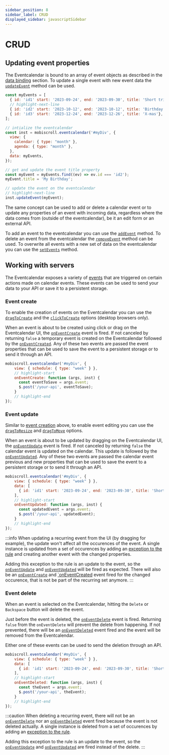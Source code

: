 ```yaml
---
sidebar_position: 8
sidebar_label: CRUD
displayed_sidebar: javascriptSidebar
---
```


# CRUD

## Updating event properties

The Eventcalendar is bound to an array of event objects as described in the [data binding](data-binding) section. To update a single event with new event data the [`updateEvent`](./api#method-updateEvent) method can be used.

```jsx title="Updating an event title"
const myEvents = [
  { id: 'id1' start: '2023-09-24', end: '2023-09-30', title: 'Short trip!'},
  // highlight-next-line
  { id: 'id2' start: '2023-10-12', end: '2023-10-12', title: 'Birthday'},
  { id: 'id3' start: '2023-12-24', end: '2023-12-26', title: 'X-mas'},
];

// intialize the eventcalendar
const inst = mobiscroll.eventcalendar('#myDiv', {
  view: {
    calendar: { type: "month" },
    agenda: { type: "month" },
  },
  data: myEvents,
});

// get and update the event title property
const myEvent = myEvents.find((ev) => ev.id === 'id2');
myEvent.title = 'My Birthday';

// update the event on the eventcalendar
// highlight-next-line
inst.updateEvent(myEvent);
```

The same concept can be used to add or delete a calendar event or to update any properties of an event with incoming data, regardless where the data comes from (outside of the eventcalendar), be it an edit form or an external API.

To add an event to the eventcalendar you can use the [`addEvent`](./api#method-addEvent) method. To delete an event from the eventcalendar the [`removeEvent`](./api#method-removeEvent) method can be used. To overwrite all events with a new set of data on the eventcalendar you can use the [`setEvents`](./api#method-setEvents) method.

## Working with servers

The Eventcalendar exposes a variety of [events](api#events) that are triggered on certain actions made on calendar events. These events can be used to send your data to your API or save it to a persistent storage.

### Event create

To enable the creation of events on the Eventcalendar you can use the [`dragToCreate`](api#opt-dragToCreate) and the [`clickToCreate`](api#opt-clickToCreate) options (desktop browsers only).

When an event is about to be created using click or drag on the Eventcalendar UI, the [`onEventCreate`](api#event-onEventCreate) event is fired. If not canceled by returning `false` a temporary event is created on the Eventcalendar followed by the [`onEventCreated`](api#event-onEventCreated). Any of these two events are passed the event properties that can be used to save the event to a persistent storage or to send it through an API.

```js title="Save a new event through an API"
mobiscroll.eventcalendar('#myDiv', {
    view: { schedule: { type: "week" } },
    // highlight-start
    onEventCreate: function (args, inst) {
      const eventToSave = args.event;
      $.post('/your-api', eventToSave);
    }
    // highlight-end
});
```

### Event update

Similar to [event creation](#event-create) above, to enable event editing you can use the [`dragToResize`](api#opt-dragToResize) and [`dragToMove`](api#opt-dragToMove) options.

When an event is about to be updated by dragging on the Eventcalendar UI, the [`onEventUpdate`](api#event-onEventUpdate) event is fired. If not canceled by returning `false` the calendar event is updated on the calendar. This update is followed by the [`onEventUpdated`](api#event-onEventUpdated). Any of these two events are passed the calendar event previous and new properties that can be used to save the event to a persistent storage or to send it through an API.

```js title="Send an updated event through an API"
mobiscroll.eventcalendar('#myDiv', {
    view: { schedule: { type: "week" } },
    data: [
      { id: 'id1' start: '2023-09-24', end: '2023-09-30', title: 'Short trip!'},
    ],
    // highlight-start
    onEventUpdated: function (args, inst) {
      const updatedEvent = args.event;
      $.post('/your-api', updatedEvent);
    }
    // highlight-end
});
```

:::info
When updating a recurring event from the UI (by dragging for example), the update won't affect all the occurences of the event. A single instance is updated from a set of occurences by adding an [exception to the rule](../core-concepts/recurrence#rule-exceptions) and creating another event with the changed properties.

Adding this exception to the rule is an update to the event, so the [`onEventUpdate`](./api#event-onEventUpdate) and [`onEventUpdated`](./api#event-onEventUpdated) will be fired as expected. There will also be an [`onEventCreate`](./api#event-onEventCreate) and [`onEventCreated](./api#event-onEventCreated) event fired for the changed occurence, that is not be part of the recurring set anymore.
:::

### Event delete

When an event is selected on the Eventcalendar, hitting the `Delete` or `Backspace` button will delete the event.

Just before the event is deleted, the [`onEventDelete`](./api#event-onEventDelete) event is fired. Returning `false` from the `onEventDelete` will prevent the delete from happening. If not prevented, there will be an [`onEventDeleted`](./api#event-onEventDeleted) event fired and the event will be removed from the Eventcalendar.

Either one of these events can be used to send the deletion through an API.

```js title="Notify a server of an event deletion"
mobiscroll.eventcalendar('#myDiv', {
    view: { schedule: { type: "week" } },
    data: [
      { id: 'id1' start: '2023-09-24', end: '2023-09-30', title: 'Short trip!'},
    ],
    // highlight-start
    onEventDeleted: function (args, inst) {
      const theEvent = args.event;
      $.post('/your-api', theEvent);
    }
    // highlight-end
});
```

:::caution
When deleting a recurring event, there will not be an [`onEventDelete`](./api#event-onEventDelete) nor an [`onEventDeleted`](./api#event-onEventDeleted) event fired because the event is not deleted actually. A single instance is deleted from a set of occurences by adding an [exception to the rule](../core-concepts/recurrence#rule-exceptions).

Adding this exception to the rule is an update to the event, so the [`onEventUpdate`](./api#event-onEventUpdate) and [`onEventUpdated`](./api#event-onEventUpdated) are fired instead of the delete.
:::
